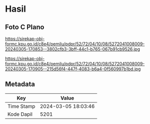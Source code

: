 # Hasil

## Foto C Plano

https://sirekap-obj-formc.kpu.go.id/c8e4/pemilu/pdpr/52/72/04/10/08/5272041008009-20240305-170853--3802cfb3-3bff-44c1-b765-067b91cb9526.jpg

https://sirekap-obj-formc.kpu.go.id/c8e4/pemilu/pdpr/52/72/04/10/08/5272041008009-20240305-170905--215d56f4-447f-4083-b6a4-0f560997b1bd.jpg


## Metadata

| Key        | Value               |
| ---------- | ------------------- |
| Time Stamp | 2024-03-05 18:03:46 |
| Kode Dapil | 5201                |



